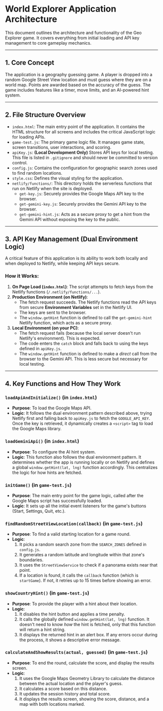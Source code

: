 # World Explorer Application Architecture

This document outlines the architecture and functionality of the Geo Explorer game. It covers everything from initial loading and API key management to core gameplay mechanics.

---

## 1. Core Concept

The application is a geography guessing game. A player is dropped into a random Google Street View location and must guess where they are on a world map. Points are awarded based on the accuracy of the guess. The game includes features like a timer, move limits, and an AI-powered hint system.

---

## 2. File Structure Overview

-   `index.html`: The main entry point of the application. It contains the HTML structure for all screens and includes the critical JavaScript logic for loading APIs.
-   `game-test.js`: The primary game logic file. It manages game state, screen transitions, user interactions, and scoring.
-   `apiKey.js`: **(Local Development Only)** Stores API keys for local testing. This file is listed in `.gitignore` and should never be committed to version control.
-   `config.js`: Contains the configuration for geographic search zones used to find random locations.
-   `style.css`: Defines the visual styling for the application.
-   `netlify/functions/`: This directory holds the serverless functions that run on Netlify when the site is deployed.
    -   `get-key.js`: Securely provides the Google Maps API key to the browser.
    -   `get-gemini-key.js`: Securely provides the Gemini API key to the browser.
    -   `get-gemini-hint.js`: Acts as a secure proxy to get a hint from the Gemini API without exposing the key to the public.

---

## 3. API Key Management (Dual Environment Logic)

A critical feature of this application is its ability to work both locally and when deployed to Netlify, while keeping API keys secure.

### How it Works:

1.  **On Page Load (`index.html`)**: The script attempts to fetch keys from the Netlify functions (`/.netlify/functions/...`).
2.  **Production Environment (on Netlify)**:
    -   The fetch request succeeds. The Netlify functions read the API keys from secure **Environment Variables** set in the Netlify UI.
    -   The keys are sent to the browser.
    -   The `window.getHint` function is defined to call the `get-gemini-hint` Netlify function, which acts as a secure proxy.
3.  **Local Environment (on your PC)**:
    -   The fetch request fails (because the local server doesn't run Netlify's environment). This is expected.
    -   The code enters the `catch` block and falls back to using the keys defined in `apiKey.js`.
    -   The `window.getHint` function is defined to make a *direct* call from the browser to the Gemini API. This is less secure but necessary for local testing.

---

## 4. Key Functions and How They Work

### `loadApiAndInitialize()` (in `index.html`)

-   **Purpose**: To load the Google Maps API.
-   **Logic**: It follows the dual environment pattern described above, trying Netlify first and falling back to `apiKey.js` to fetch the `GOOGLE_API_KEY`. Once the key is retrieved, it dynamically creates a `<script>` tag to load the Google Maps library.

### `loadGeminiApi()` (in `index.html`)

-   **Purpose**: To configure the AI hint system.
-   **Logic**: This function also follows the dual environment pattern. It determines whether the app is running locally or on Netlify and defines a global `window.getHint(lat, lng)` function accordingly. This centralizes the logic for how hints are fetched.

### `initGame()` (in `game-test.js`)

-   **Purpose**: The main entry point for the game logic, called after the Google Maps script has successfully loaded.
-   **Logic**: It sets up all the initial event listeners for the game's buttons (Start, Settings, Quit, etc.).

### `findRandomStreetViewLocation(callback)` (in `game-test.js`)

-   **Purpose**: To find a valid starting location for a game round.
-   **Logic**:
    1.  It picks a random search zone from the `SEARCH_ZONES` defined in `config.js`.
    2.  It generates a random latitude and longitude within that zone's boundaries.
    3.  It uses the `StreetViewService` to check if a panorama exists near that point.
    4.  If a location is found, it calls the `callback` function (which is `startGame`). If not, it retries up to 15 times before showing an error.

### `showCountryHint()` (in `game-test.js`)

-   **Purpose**: To provide the player with a hint about their location.
-   **Logic**:
    1.  It disables the hint button and applies a time penalty.
    2.  It calls the globally defined `window.getHint(lat, lng)` function. It doesn't need to know *how* the hint is fetched, only that this function will return a hint string.
    3.  It displays the returned hint in an alert box. If any errors occur during the process, it shows a descriptive error message.

### `calculateAndShowResults(actual, guessed)` (in `game-test.js`)

-   **Purpose**: To end the round, calculate the score, and display the results screen.
-   **Logic**:
    1.  It uses the Google Maps Geometry Library to calculate the distance between the actual location and the player's guess.
    2.  It calculates a score based on this distance.
    3.  It updates the session history and total score.
    4.  It displays the results screen, showing the score, distance, and a map with both locations marked.
